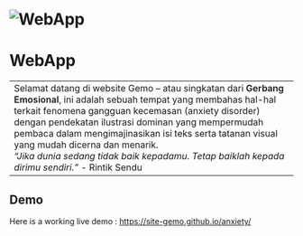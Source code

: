 # ![WebApp](https://site-gemo.github.io/anxiety/images/main1.png)
# WebApp
<table>
<tr>
<td>
Selamat datang di website Gemo – atau singkatan dari <span style="font-weight: 600;">Gerbang Emosional</span>, ini adalah sebuah tempat yang membahas hal-hal terkait fenomena gangguan kecemasan (anxiety disorder) dengan pendekatan ilustrasi dominan yang mempermudah pembaca dalam mengimajinasikan isi teks serta tatanan visual yang mudah dicerna dan menarik.<br>
<span style="font-style: italic;">“Jika dunia sedang tidak baik kepadamu. Tetap baiklah kepada dirimu sendiri.”</span> - Rintik Sendu  
</td>
</tr>
</table>


## Demo
Here is a working live demo :  https://site-gemo.github.io/anxiety/
